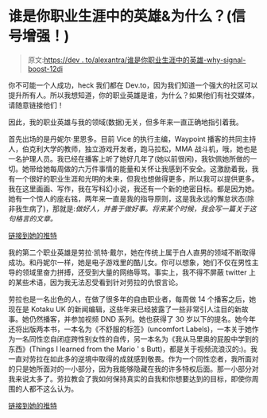 # 谁是你职业生涯中的英雄&为什么？(信号增强！)

> 原文:[https://dev . to/alexantra/谁是你职业生涯中的英雄-why-signal-boost-12di](https://dev.to/alexantra/who-are-your-career-heroes-why-signal-boost-12di)

你不可能一个人成功，heck 我们都在 Dev.to，因为我们知道一个强大的社区可以提升所有人。所以我想知道，你的职业英雄是谁，为什么？如果他们有社交媒体，请随意链接他们！

因此，我的职业英雄与我的领域(数据)无关，但多年来一直正确地指引着我。

首先出场的是丹妮尔·里恩多。目前 Vice 的执行主编，Waypoint 播客的共同主持人，伯克利大学的教师，独立游戏开发者，跑马拉松，MMA 战斗机，哦，她也是一名护理人员。我已经在播客上听了她好几年了(她以前很闲)，我钦佩她所做的一切。她带给她每周做的六万件事情的能量和关怀让我感到不安全。这激励着我，我有一个很好的职业生涯和光明的未来，但我也想做得更多，所以我可以提供更多。我在这里画画、写作，我在写科幻小说，我还有一个新的绝密目标。都是因为她。她有一个惊人的座右铭，两年来一直是我的指导原则，这是我永远的懈怠状态(除非我生病了)，那就是:*做好人，并善于做好事。将来某个时候，我会写一篇关于这句格言的文章。*

[链接到她的推特](https://twitter.com/Danielleri)

我的第二个职业英雄是劳拉·凯特·戴尔，她在传统上属于白人直男的领域不断取得成功。和丹妮尔一样，她是电子游戏里的酷儿女。你可以想象，她们不仅在男性主导的领域里奋力拼搏，还受到大量的网络辱骂。事实上，我不得不屏蔽 twitter 上的某些术语，因为我无法忍受看到针对劳拉的仇恨言论。

劳拉也是一名出色的人，在做了很多年的自由职业者，每周做 14 个播客之后，她现在是 Kotaku UK 的新闻编辑，这些年来已经披露了一些非常引人注目的新故事。她仍然播客，并参加视频 DND 系列。她也获得了 30 岁以下的提名。她今年还将出版两本书，一本名为《不舒服的标签》(uncomfort Labels)，一本关于她作为一名同性恋自闭症跨性别女性的自传，另一本名为《我从马里奥的屁股中学到的东西》(Things I learned from the Mario ' s Butt)，都是关于视频流浪汉的:)。我一直对劳拉在如此多的逆境中取得的成就感到敬畏。作为一个同性恋者，我所面对的只是她所面对的一小部分，因为我能够隐藏在我的许多特权后面。那一小部分对我来说太多了。劳拉教会了我如何保持真实的自我和你想要达到的目标，即使你周围的人都不这么认为。

[链接到她的推特](https://twitter.com/LaurakBuzz)